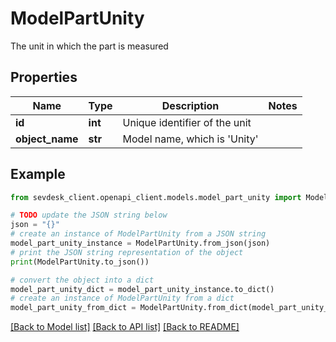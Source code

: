 # ModelPartUnity

The unit in which the part is measured

## Properties

Name | Type | Description | Notes
------------ | ------------- | ------------- | -------------
**id** | **int** | Unique identifier of the unit | 
**object_name** | **str** | Model name, which is &#39;Unity&#39; | 

## Example

```python
from sevdesk_client.openapi_client.models.model_part_unity import ModelPartUnity

# TODO update the JSON string below
json = "{}"
# create an instance of ModelPartUnity from a JSON string
model_part_unity_instance = ModelPartUnity.from_json(json)
# print the JSON string representation of the object
print(ModelPartUnity.to_json())

# convert the object into a dict
model_part_unity_dict = model_part_unity_instance.to_dict()
# create an instance of ModelPartUnity from a dict
model_part_unity_from_dict = ModelPartUnity.from_dict(model_part_unity_dict)
```
[[Back to Model list]](../README.md#documentation-for-models) [[Back to API list]](../README.md#documentation-for-api-endpoints) [[Back to README]](../README.md)


